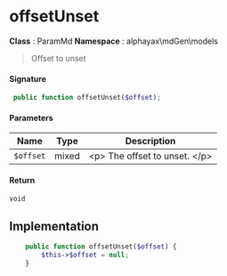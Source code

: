 
# offsetUnset

**Class** : ParamMd
**Namespace**  : alphayax\mdGen\models


> Offset to unset


#### Signature

```php
 public function offsetUnset($offset);
```

#### Parameters

| Name | Type | Description |
|---|---|---|
| `$offset` | mixed | &lt;p&gt; The offset to unset. &lt;/p&gt; |

#### Return

    void 

## Implementation

```php
    public function offsetUnset($offset) {
        $this->$offset = null;
    }

```
